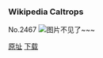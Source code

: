 ### Wikipedia Caltrops
No.2467
![图片不见了~~~](https://imgs.xkcd.com/comics/wikipedia_caltrops.png)

[原址](https://xkcd.com//2467) [下载](https://imgs.xkcd.com/comics/wikipedia_caltrops.png)

